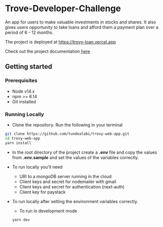 # Trove-Developer-Challenge

An app for users to make valuable investments in stocks and shares.
It also gives users opportunity to take loans and afford them a payment plan over a period of 6 - 12 months.

The project is deployed at <https://trovy-loan.vercel.app>

Check out the project documentation [here](https://docs.google.com/document/d/1mipN8WBxK-ZAsGn84ofXJrxLMDZ2_8Wm/edit?usp=sharing&ouid=105260087143052705957&rtpof=true&sd=true)

## Getting started

### Prerequisites

- Node v14.x
- npm >= 6.14
- Git installed

### Running Locally

- Clone the repository. Run the following  in your terminal

```bash
git clone https://github.com/tundealabi/trovy-web-app.git
cd trovy-web-app
yarn install
```

- In the root directory of the project create a **.env** file and copy the values from **.env.sample** and set the values of the variables correctly.
- To run locally you'll need
  - URI to a mongoDB server running in the cloud
  - Client keys and secret for nodemailer with gmail
  - Client keys and secret for authentication (next-auth)
  - Client key for paystack
- To run locally after setting the environment variables correctly.
  - To run in development mode

  ```bash
  yarn dev
  ```
